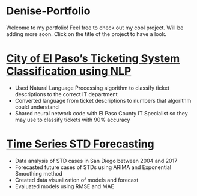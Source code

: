 # Denise-Portfolio
Welcome to my portfolio! Feel free to check out my cool project. Will be adding more soon. Click on the title of the project to have a look.

# [City of El Paso’s Ticketing System Classification using NLP](https://github.com/denisegandara10/Denise-Portfolio/blob/main/Ticket%20Classification%20Presentation.pdf)
* Used Natural Language Processing algorithm to classify ticket descriptions to the correct IT department
* Converted language from ticket descriptions to numbers that algorithm could understand
* Shared neural network code with El Paso County IT Specialist so they may use to classify tickets with 90% accuracy

# [Time Series STD Forecasting](https://github.com/denisegandara10/Denise-Portfolio/blob/main/Project_ONE.pdf)
* Data analysis of STD cases in San Diego between 2004 and 2017
* Forecasted future cases of STDs using ARIMA and Exponential Smoothing method
* Created data visualization of models and forecast
* Evaluated models using RMSE and MAE


